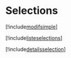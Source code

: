 # Selections

[!include[modifsimple](selections.modifsimple.autogen.md)]

[!include[listeselections](selections.listeselections.autogen.md)]

[!include[detailsselection](selections.detailsselection.autogen.md)]























































































